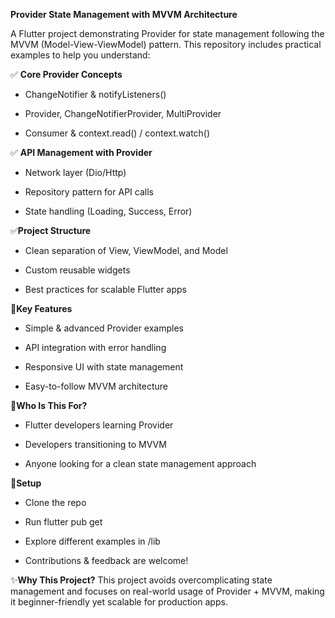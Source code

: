 **Provider State Management with MVVM Architecture**

A Flutter project demonstrating Provider for state management following the MVVM (Model-View-ViewModel) pattern. This repository includes practical examples to help you understand:

✅ **Core Provider Concepts**

  * ChangeNotifier & notifyListeners()

  * Provider, ChangeNotifierProvider, MultiProvider

  * Consumer & context.read() / context.watch()

✅ **API Management with Provider**

  * Network layer (Dio/Http)

  * Repository pattern for API calls

  * State handling (Loading, Success, Error)

✅**Project Structure**

  * Clean separation of View, ViewModel, and Model

  * Custom reusable widgets

  * Best practices for scalable Flutter apps

📌**Key Features**
  * Simple & advanced Provider examples

  * API integration with error handling

  * Responsive UI with state management
  
  * Easy-to-follow MVVM architecture

🚀**Who Is This For?**
  * Flutter developers learning Provider

  * Developers transitioning to MVVM

  * Anyone looking for a clean state management approach

🔧**Setup**
  * Clone the repo

  * Run flutter pub get

  * Explore different examples in /lib

  * Contributions & feedback are welcome!

✨**Why This Project?**
  This project avoids overcomplicating state management and focuses on real-world usage of Provider + MVVM, making it beginner-friendly yet scalable for production apps.
